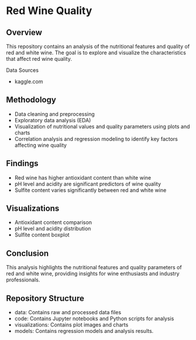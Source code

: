 # Red Wine Quality

## Overview

This repository contains an analysis of the nutritional features and quality of red and white wine. The goal is to explore and visualize the characteristics that affect red wine quality.

Data Sources

- kaggle.com

## Methodology

- Data cleaning and preprocessing
- Exploratory data analysis (EDA)
- Visualization of nutritional values and quality parameters using plots and charts
- Correlation analysis and regression modeling to identify key factors affecting wine quality

## Findings

- Red wine has higher antioxidant content than white wine
- pH level and acidity are significant predictors of wine quality
- Sulfite content varies significantly between red and white wine

## Visualizations

- Antioxidant content comparison
- pH level and acidity distribution
- Sulfite content boxplot

## Conclusion

This analysis highlights the nutritional features and quality parameters of red and white wine, providing insights for wine enthusiasts and industry professionals.

## Repository Structure

- data: Contains raw and processed data files
- code: Contains Jupyter notebooks and Python scripts for analysis
- visualizations: Contains plot images and charts
- models: Contains regression models and analysis results.
